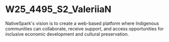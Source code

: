 # W25_4495_S2_ValeriiaN
NativeSpark's vision is to create a web-based platform where Indigenous communities can collaborate,  receive support, and access opportunities for inclusive economic development and cultural  preservation.
